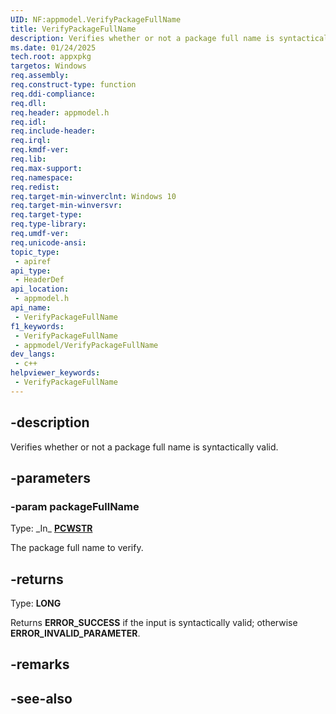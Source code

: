 ```yaml
---
UID: NF:appmodel.VerifyPackageFullName
title: VerifyPackageFullName
description: Verifies whether or not a package full name is syntactically valid.
ms.date: 01/24/2025
tech.root: appxpkg
targetos: Windows
req.assembly: 
req.construct-type: function
req.ddi-compliance: 
req.dll: 
req.header: appmodel.h
req.idl: 
req.include-header: 
req.irql: 
req.kmdf-ver: 
req.lib: 
req.max-support: 
req.namespace: 
req.redist: 
req.target-min-winverclnt: Windows 10
req.target-min-winversvr: 
req.target-type: 
req.type-library: 
req.umdf-ver: 
req.unicode-ansi: 
topic_type:
 - apiref
api_type:
 - HeaderDef
api_location:
 - appmodel.h
api_name:
 - VerifyPackageFullName
f1_keywords:
 - VerifyPackageFullName
 - appmodel/VerifyPackageFullName
dev_langs:
 - c++
helpviewer_keywords:
 - VerifyPackageFullName
---
```


## -description

Verifies whether or not a package full name is syntactically valid.

## -parameters

### -param packageFullName

Type: \_In\_ **[PCWSTR](/windows/win32/winprog/windows-data-types)**

The package full name to verify.

## -returns

Type: **LONG**

Returns **ERROR_SUCCESS** if the input is syntactically valid; otherwise **ERROR_INVALID_PARAMETER**.

## -remarks

## -see-also
